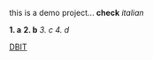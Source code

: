 this is a demo project... **check**   _italian_

**1. a**
**2. b**
_3. c_
_4. d_ 

[DBIT](www.dbit.in) 
